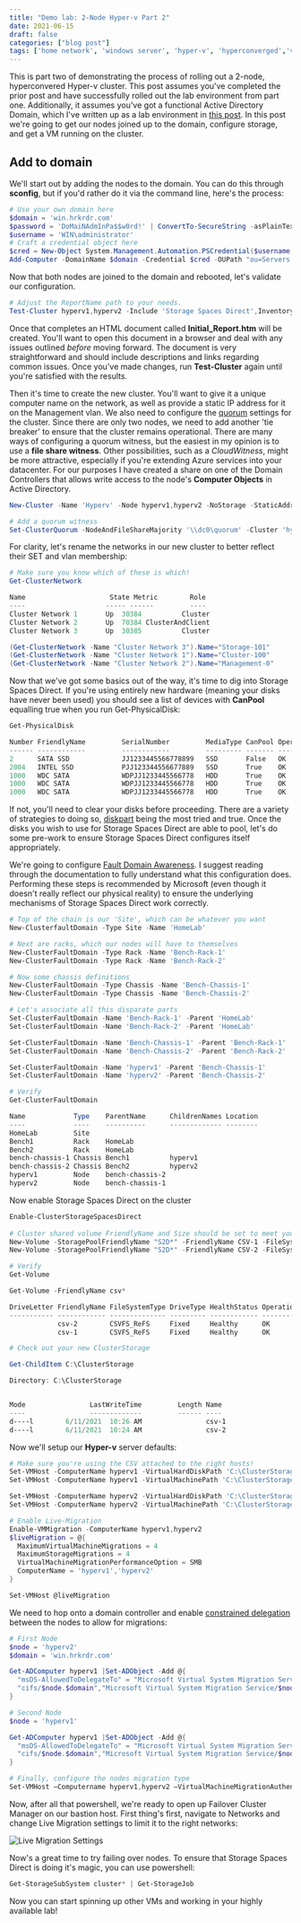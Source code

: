 ```yaml
---
title: "Demo lab: 2-Node Hyper-v Part 2"  
date: 2021-06-15
draft: false  
categories: ["blog post"]  
tags: ['home network', 'windows server', 'hyper-v', 'hyperconverged','virtualization']  
---
```


This is part two of demonstrating the process of rolling out a 2-node, hyperconvered Hyper-v cluster. This post assumes you've completed the prior post and have successfully rolled out the lab environment from part one. Additionally, it assumes you've got a functional Active Directory Domain, which I've written up as a lab environment in [this post](https://blog.harkreader.me/posts/dir_services_1/). In this post we're going to get our nodes joined up to the domain, configure storage, and get a VM running on the cluster. 

## Add to domain

We'll start out by adding the nodes to the domain. You can do this through **sconfig**, but if you'd rather do it via the command line, here's the process: 

```powershell
# Use your own domain here
$domain = 'win.hrkrdr.com' 
$password = 'DoMaiNAdmInPa$$w0rd!' | ConvertTo-SecureString -asPlainText -Force
$username = 'WIN\administrator'
# Craft a credential object here
$cred = New-Object System.Management.Automation.PSCredential($username,$password)
Add-Computer -DomainName $domain -Credential $cred -OUPath "ou=Servers,dc=win,dc=hrkrdr,dc=com" -Restart
```

Now that both nodes are joined to the domain and rebooted, let's validate our configuration. 

```powershell
# Adjust the ReportName path to your needs.
Test-Cluster hyperv1,hyperv2 -Include 'Storage Spaces Direct',Inventory,Network,'System Configuration' -ReportName 'C:\Users\administrator\Documents\Initial_Report'
```
Once that completes an HTML document called **Initial_Report.htm** will be created. You'll want to open this document in a browser and deal with any issues outlined _before_ moving forward. The document is very straightforward and should include descriptions and links regarding common issues. Once you've made changes, run **Test-Cluster** again until you're satisfied with the results. 

Then it's time to create the new cluster. You'll want to give it a unique computer name on the network, as well as provide a static IP address for it on the Management vlan. We also need to configure the [quorum](https://docs.microsoft.com/en-us/windows-server/failover-clustering/manage-cluster-quorum) settings for the cluster. Since there are only two nodes, we need to add another 'tie breaker' to ensure that the cluster remains operational. There are many ways of configuring a quorum witness, but the easiest in my opinion is to use a **file share witness**. Other possibilities, such as a *CloudWitness*, might be more attractive, especially if you're extending Azure services into your datacenter. For our purposes I have created a share on one of the Domain Controllers that allows write access to the node's **Computer Objects** in Active Directory. 

```powershell
New-Cluster -Name 'Hyperv' -Node hyperv1,hyperv2 -NoStorage -StaticAddress 172.16.30.7

# Add a quorum witness
Set-ClusterQuorum -NodeAndFileShareMajority '\\dc0\quorum' -Cluster 'hyperv'
```
For clarity, let's rename the networks in our new cluster to better reflect their SET and vlan membership: 

```powershell
# Make sure you know which of these is which! 
Get-ClusterNetwork 

Name                     State Metric        Role
----                    ----- ------         ----
Cluster Network 1       Up  30384          Cluster
Cluster Network 2       Up  70384 ClusterAndClient
Cluster Network 3       Up  30385          Cluster

(Get-ClusterNetwork -Name "Cluster Network 3").Name="Storage-101"
(Get-ClusterNetwork -Name "Cluster Network 1").Name="Cluster-100"
(Get-ClusterNetwork -Name "Cluster Network 2").Name="Management-0"
```

Now that we've got some basics out of the way, it's time to dig into Storage Spaces Direct. If you're using entirely new hardware (meaning your disks have never been used) you should see a list of devices with **CanPool** equalling true when you run Get-PhysicalDisk: 

```powershell
Get-PhysicalDisk

Number FriendlyName         SerialNumber         MediaType CanPool OperationalStatus HealthStatus Usage            Size 
------ ------------         ------------         --------- ------- ----------------- ------------ -----            ---- 
2      SATA SSD             JJ1233445566778899   SSD       False   OK                Healthy      Auto-Select  59.63 GB 
2004   INTEL SSD            PJJ123344556677889   SSD       True    OK                Healthy      Auto-Select 894.25 GB 
1000   WDC SATA             WDPJJ1233445566778   HDD       True    OK                Healthy      Auto-Select   2.73 TB 
1000   WDC SATA             WDPJJ1233445566778   HDD       True    OK                Healthy      Auto-Select   2.73 TB 
1000   WDC SATA             WDPJJ1233445566778   HDD       True    OK                Healthy      Auto-Select   2.73 TB 
```

If not, you'll need to clear your disks before proceeding. There are a variety of strategies to doing so, [diskpart](https://docs.microsoft.com/en-us/windows-server/administration/windows-commands/diskpart) being the most tried and true. Once the disks you wish to use for Storage Spaces Direct are able to pool, let's do some pre-work to ensure Storage Spaces Direct configures itself appropriately. 

We're going to configure [Fault Domain Awareness](https://docs.microsoft.com/en-us/windows-server/failover-clustering/fault-domains). I suggest reading through the documentation to fully understand what this configuration does. Performing these steps is recommended by Microsoft (even though it doesn't really reflect our physical reality) to ensure the underlying mechanisms of Storage Spaces Direct work correctly. 

```powershell
# Top of the chain is our 'Site', which can be whatever you want
New-ClusterfaultDomain -Type Site -Name 'HomeLab'

# Next are racks, which our nodes will have to themselves
New-ClusterFaultDomain -Type Rack -Name 'Bench-Rack-1'
New-ClusterFaultDomain -Type Rack -Name 'Bench-Rack-2'

# Now some chassis definitions
New-ClusterFaultDomain -Type Chassis -Name 'Bench-Chassis-1'
New-ClusterFaultDomain -Type Chassis -Name 'Bench-Chassis-2'

# Let's associate all this disparate parts
Set-ClusterFaultDomain -Name 'Bench-Rack-1' -Parent 'HomeLab'
Set-ClusterFaultDomain -Name 'Bench-Rack-2' -Parent 'HomeLab'

Set-ClusterFaultDomain -Name 'Bench-Chassis-1' -Parent 'Bench-Rack-1'
Set-ClusterFaultDomain -Name 'Bench-Chassis-2' -Parent 'Bench-Rack-2'

Set-ClusterFaultDomain -Name 'hyperv1' -Parent 'Bench-Chassis-1'
Set-ClusterFaultDomain -Name 'hyperv2' -Parent 'Bench-Chassis-2'

# Verify
Get-ClusterFaultDomain

Name            Type    ParentName      ChildrenNames Location 
----            ----    ----------      ------------- -------- 
HomeLab         Site
Bench1          Rack    HomeLab
Bench2          Rack    HomeLab
bench-chassis-1 Chassis Bench1          hyperv1
bench-chassis-2 Chassis Bench2          hyperv2
hyperv1         Node    bench-chassis-2
hyperv2         Node    bench-chassis-1
```

Now enable Storage Spaces Direct on the cluster

```powershell
Enable-ClusterStorageSpacesDirect
 
# Cluster shared volume FriendlyName and Size should be set to meet your requirements
New-Volume -StoragePoolFriendlyName "S2D*" -FriendlyName CSV-1 -FileSystem CSVFS_ReFS -Size 3TB
New-Volume -StoragePoolFriendlyName "S2D*" -FriendlyName CSV-2 -FileSystem CSVFS_ReFS -Size 3TB

# Verify
Get-Volume 

Get-Volume -FriendlyName csv*

DriveLetter FriendlyName FileSystemType DriveType HealthStatus OperationalStatus SizeRemaining Size 
----------- ------------ -------------- --------- ------------ ----------------- ------------- ---- 
            csv-2        CSVFS_ReFS     Fixed     Healthy      OK                      2.95 TB 3 TB
            csv-1        CSVFS_ReFS     Fixed     Healthy      OK                      2.98 TB 3 TB

# Check out your new ClusterStorage

Get-ChildItem C:\ClusterStorage

Directory: C:\ClusterStorage


Mode                LastWriteTime         Length Name
----                -------------         ------ ----
d----l        6/11/2021  10:26 AM                csv-1
d----l        6/11/2021  10:24 AM                csv-2
```

Now we'll setup our **Hyper-v** server defaults: 

```powershell
# Make sure you're using the CSV attached to the right hosts! 
Set-VMHost -ComputerName hyperv1 -VirtualHardDiskPath 'C:\ClusterStorage\csv-1\vhd'
Set-VMHost -ComputerName hyperv1 -VirtualMachinePath 'C:\ClusterStorage\csv-1'

Set-VMHost -ComputerName hyperv2 -VirtualHardDiskPath 'C:\ClusterStorage\csv-2\vhd'
Set-VMHost -ComputerName hyperv2 -VirtualMachinePath 'C:\ClusterStorage\csv-2'

# Enable Live-Migration
Enable-VMMigration -ComputerName hyperv1,hyperv2
$liveMigration = @{
  MaximumVirtualMachineMigrations = 4
  MaximumStorageMigrations = 4
  VirtualMachineMigrationPerformanceOption = SMB
  ComputerName = 'hyperv1','hyperv2'
}

Set-VMHost @liveMigration
```

We need to hop onto a domain controller and enable [constrained delegation](https://docs.microsoft.com/en-us/windows-server/security/kerberos/kerberos-constrained-delegation-overview) between the nodes to allow for migrations:

```powershell
# First Node
$node = 'hyperv2'
$domain = 'win.hrkrdr.com'

Get-ADComputer hyperv1 |Set-ADObject -Add @{
  "msDS-AllowedToDelegateTo" = "Microsoft Virtual System Migration Service/$node.$domain",
  "cifs/$node.$domain","Microsoft Virtual System Migration Service/$node", "cifs/$node"
}

# Second Node
$node = 'hyperv1'

Get-ADComputer hyperv1 |Set-ADObject -Add @{
  "msDS-AllowedToDelegateTo" = "Microsoft Virtual System Migration Service/$node.$domain",
  "cifs/$node.$domain","Microsoft Virtual System Migration Service/$node", "cifs/$node"
}

# Finally, configure the nodes migration type
Set-VMHost –Computername hyperv1,hyperv2 –VirtualMachineMigrationAuthenticationType Kerberos
```

Now, after all that powershell, we're ready to open up Failover Cluster Manager on our bastion host. First thing's first, navigate to Networks and change Live Migration settings to limit it to the right networks: 

![Live Migration Settings](/imgs/2021.06_2node_2_livemig.png) 

Now's a great time to try failing over nodes. To ensure that Storage Spaces Direct is doing it's magic, you can use powershell: 

```powershell
Get-StorageSubSystem cluster* | Get-StorageJob
```

Now you can start spinning up other VMs and working in your highly available lab!
